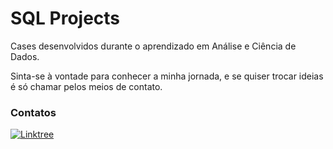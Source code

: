 # SQL Projects

Cases desenvolvidos durante o aprendizado em Análise e Ciência de Dados.

Sinta-se à vontade para conhecer a minha jornada, e se quiser trocar ideias é só chamar pelos meios de contato.


### Contatos 

[![Linktree](https://img.shields.io/badge/linktree-1de9b6?style=for-the-badge&logo=linktree&logoColor=white)](https://linktr.ee/eudesgccunha)